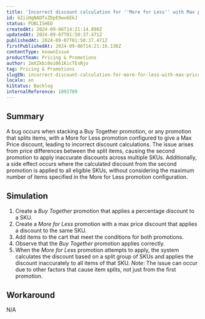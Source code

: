 ```yaml
---
title: 'Incorrect discount calculation for ''More for Less'' with Max price after item split by previous promotion application'
id: 6ZiiHgNADTxZDpE9wu6EkJ
status: PUBLISHED
createdAt: 2024-09-06T14:21:14.890Z
updatedAt: 2024-09-07T01:50:37.471Z
publishedAt: 2024-09-07T01:50:37.471Z
firstPublishedAt: 2024-09-06T14:21:16.136Z
contentType: knownIssue
productTeam: Pricing & Promotions
author: 2mXZkbi0oi061KicTExNjo
tag: Pricing & Promotions
slugEN: incorrect-discount-calculation-for-more-for-less-with-max-price-after-item-split-by-previous-promotion-application
locale: en
kiStatus: Backlog
internalReference: 1093789
---
```


## Summary


A bug occurs when stacking a Buy Together promotion, or any promotion that splits items, with a More for Less promotion configured to give a Max Price discount, leading to incorrect discount calculations. The issue arises from price differences between the split items, causing the second promotion to apply inaccurate discounts across multiple SKUs.
Additionally, a side effect occurs where the calculated discount from the second promotion is applied to all eligible SKUs, without considering the maximum number of items specified in the More for Less promotion configuration.


##

## Simulation



1. Create a _Buy Together_ promotion that applies a percentage discount to a SKU.
2. Create a _More for Less_ promotion with a max price discount that applies a discount to the same SKU.
3. Add items to the cart that meet the conditions for both promotions.
4. Observe that the _Buy Together_ promotion applies correctly.
5. When the _More for Less_ promotion attempts to apply, the system calculates the discount based on a split group of SKUs and applies the discount inaccurately to all items of that SKU.
_Note_: The issue can occur due to other factors that cause item splits, not just from the first promotion.


##

## Workaround


N/A





